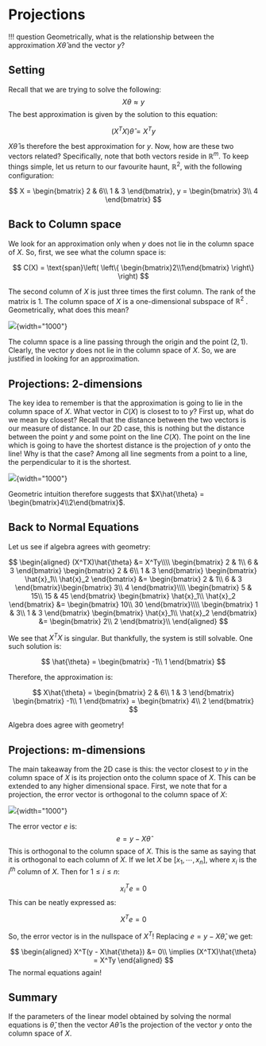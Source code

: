 # Projections

!!! question
	Geometrically, what is the relationship between the approximation $X \hat{\theta}$ and the vector $y$?



## Setting

Recall that we are trying to solve the following:
$$
X\theta \approx y
$$
The best approximation is given by the solution to this equation:


$$
(X^TX)\hat{\theta} = X^Ty
$$


$X\hat{\theta}$ is therefore the best approximation for $y$. Now, how are these two vectors related? Specifically, note that both vectors reside in $\mathbb{R}^{m}$. To keep things simple, let us return to our favourite haunt, $\mathbb{R}^2$, with the following configuration:


$$
X = \begin{bmatrix}
2 & 6\\
1 & 3
\end{bmatrix}, y = \begin{bmatrix}
3\\
4
\end{bmatrix}
$$


## Back to Column space

We look for an approximation only when $y$ does not lie in the column space of $X$. So, first, we see what the column space is:


$$
C(X) = \text{span}\left( \left\{ \begin{bmatrix}2\\1\end{bmatrix} \right\} \right)
$$


The second column of $X$ is just three times the first column. The rank of the matrix is $1$. The column space of $X$ is a one-dimensional subspace of $\mathbb{R}^2$ . Geometrically, what does this mean?



![](../assets/images/img_005.svg){width="1000"}



The column space is a line passing through the origin and the point $(2, 1)$. Clearly, the vector $y$ does not lie in the column space of $X$. So, we are justified in looking for an approximation.



## Projections: 2-dimensions

The key idea to remember is that the approximation is going to lie in the column space of $X$. What vector in $C(X)$ is closest to to $y$?  First up, what do we mean by closest? Recall that the distance between the two vectors is our measure of distance. In our 2D case, this is nothing but the distance between the point $y$ and some point on the line $C(X)$. The point on the line which is going to have the shortest distance is the projection of $y$ onto the line! Why is that the case? Among all line segments from a point to a line, the perpendicular to it is the shortest.



![](../assets/images/img_006.svg){width="1000"}





Geometric intuition therefore suggests that $X\hat{\theta} = \begin{bmatrix}4\\2\end{bmatrix}$. 

## Back to Normal Equations

Let us see if algebra agrees with geometry:


$$
\begin{aligned}
(X^TX)\hat{\theta} &= X^Ty\\\\
\begin{bmatrix}
2 & 1\\
6 & 3
\end{bmatrix} \begin{bmatrix}
2 & 6\\
1 & 3
\end{bmatrix} \begin{bmatrix}
\hat{x}_1\\
\hat{x}_2
\end{bmatrix} &= \begin{bmatrix}
2 & 1\\
6 & 3
\end{bmatrix}\begin{bmatrix}
3\\
4
\end{bmatrix}\\\\
\begin{bmatrix}
5 & 15\\
15 & 45
\end{bmatrix} \begin{bmatrix}
\hat{x}_1\\
\hat{x}_2
\end{bmatrix} &= \begin{bmatrix}
10\\
30
\end{bmatrix}\\\\
\begin{bmatrix}
1 & 3\\
1 & 3
\end{bmatrix} \begin{bmatrix}
\hat{x}_1\\
\hat{x}_2
\end{bmatrix} &= \begin{bmatrix}
2\\
2
\end{bmatrix}\\
\end{aligned}
$$




We see that $X^TX$ is singular. But thankfully, the system is still solvable. One such solution is:


$$
\hat{\theta} = \begin{bmatrix}
-1\\
1
\end{bmatrix}
$$


Therefore, the approximation is:


$$
X\hat{\theta} = \begin{bmatrix}
2 & 6\\
1 & 3
\end{bmatrix} \begin{bmatrix}
-1\\
1
\end{bmatrix} = \begin{bmatrix}
4\\
2
\end{bmatrix}
$$


Algebra does agree with geometry!



## Projections: m-dimensions

The main takeaway from the 2D case is this: the vector closest to $y$ in the column space of $X$ is its projection onto the column space of $X$. This can be extended to any higher dimensional space. First, we note that for a projection, the error vector is orthogonal to the column space of $X$:



![](../assets/images/img_007.svg){width="1000"}



The error vector $e$ is:
$$
e = y - X\hat{\theta}
$$
This is orthogonal to the column space of $X$. This is the same as saying that it is orthogonal to each column of $X$. If we let $X$ be $[x_1, \cdots, x_n]$, where $x_i$ is the $i^{th}$ column of $X$. Then for $1 \leq i \leq n$:


$$
x_i^T e = 0
$$
This can be neatly expressed as:


$$
X^Te=0
$$


So, the error vector is in the nullspace of $X^T$! Replacing $e = y - X\hat{\theta}$, we get:


$$
\begin{aligned}
X^T(y - X\hat{\theta}) &= 0\\
\implies (X^TX)\hat{\theta} = X^Ty
\end{aligned}
$$
The normal equations again! 



## Summary

If the parameters of the linear model obtained by solving the normal equations is $\hat{\theta}$, then the vector $A\hat{\theta}$ is the projection of the vector $y$ onto the column space of $X$.
